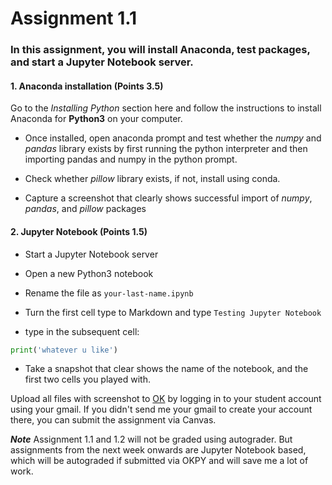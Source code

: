 # Assignment  1.1



### In this assignment, you will install Anaconda, test packages, and start a Jupyter Notebook server.

#### 1. Anaconda installation (Points 3.5)

Go to the _Installing Python_ section here and follow the instructions to install Anaconda for **Python3** on your computer.

- Once installed, open anaconda prompt and test whether the _numpy_ and _pandas_ library exists by first running the python interpreter and then importing pandas and numpy in the python prompt.

- Check whether _pillow_ library exists, if not, install using conda.

- Capture a screenshot that clearly shows successful import of _numpy_, _pandas_, and _pillow_ packages 

#### 2. Jupyter Notebook (Points 1.5)

- Start a Jupyter Notebook server

- Open a new Python3 notebook

- Rename the file as `your-last-name.ipynb`

- Turn the first cell type to Markdown and type `Testing Jupyter Notebook`

- type in the subsequent cell:

```python
print('whatever u like')
```
- Take a snapshot that clear shows the name of the notebook, and the first two cells you played with.

Upload all files with screenshot to [OK](https://okpy.org/) by logging in to your student account using your gmail. If you didn't send me your gmail to create your account there, you can submit the assignment via Canvas.

_**Note**_ Assignment 1.1 and 1.2 will not be graded using autograder. But assignments from the next week onwards are Jupyter Notebook based, which will be autograded if submitted via OKPY and will save me a lot of work. 